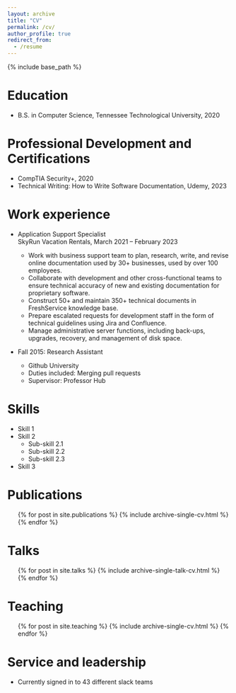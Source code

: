 ```yaml
---
layout: archive
title: "CV"
permalink: /cv/
author_profile: true
redirect_from:
  - /resume
---
```


{% include base_path %}

Education
======
* B.S. in Computer Science, Tennessee Technological University, 2020

Professional Development and Certifications
======
* CompTIA Security+, 2020
* Technical Writing: How to Write Software Documentation, Udemy, 2023

Work experience
======
* Application Support Specialist<br>SkyRun Vacation Rentals, March 2021 – February 2023
  * Work with business support team to plan, research, write, and revise online documentation used by 30+ businesses, used by over 100 employees.
  * Collaborate with development and other cross-functional teams to ensure technical accuracy of new and existing documentation for proprietary software.
  * Construct 50+ and maintain 350+ technical documents in FreshService knowledge base.
  * Prepare escalated requests for development staff in the form of technical guidelines using Jira and Confluence.
  * Manage administrative server functions, including back-ups, upgrades, recovery, and management of disk space.

* Fall 2015: Research Assistant
  * Github University
  * Duties included: Merging pull requests
  * Supervisor: Professor Hub
  
Skills
======
* Skill 1
* Skill 2
  * Sub-skill 2.1
  * Sub-skill 2.2
  * Sub-skill 2.3
* Skill 3

Publications
======
  <ul>{% for post in site.publications %}
    {% include archive-single-cv.html %}
  {% endfor %}</ul>
  
Talks
======
  <ul>{% for post in site.talks %}
    {% include archive-single-talk-cv.html %}
  {% endfor %}</ul>
  
Teaching
======
  <ul>{% for post in site.teaching %}
    {% include archive-single-cv.html %}
  {% endfor %}</ul>
  
Service and leadership
======
* Currently signed in to 43 different slack teams
